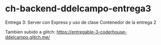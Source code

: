 # ch-backend-ddelcampo-entrega3
Entrega 3: Server con Express y uso de clase Contenedor de la entrega 2

Tambien subido a glitch: https://entregable-3-coderhouse-ddelcampo.glitch.me/

